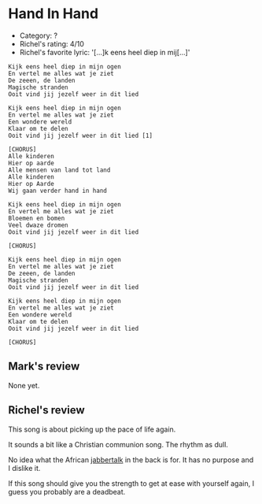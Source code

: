 # Hand In Hand

 * Category: ?
 * Richel's rating: 4/10
 * Richel's favorite lyric: '[...]k eens heel diep in mij[...]'

```
Kijk eens heel diep in mijn ogen
En vertel me alles wat je ziet
De zeeen, de landen
Magische stranden
Ooit vind jij jezelf weer in dit lied

Kijk eens heel diep in mijn ogen
En vertel me alles wat je ziet
Een wondere wereld
Klaar om te delen
Ooit vind jij jezelf weer in dit lied [1]

[CHORUS]
Alle kinderen
Hier op aarde
Alle mensen van land tot land
Alle kinderen
Hier op Aarde
Wij gaan verder hand in hand

Kijk eens heel diep in mijn ogen
En vertel me alles wat je ziet
Bloemen en bomen
Veel dwaze dromen
Ooit vind jij jezelf weer in dit lied

[CHORUS]

Kijk eens heel diep in mijn ogen
En vertel me alles wat je ziet
De zeeen, de landen
Magische stranden
Ooit vind jij jezelf weer in dit lied

Kijk eens heel diep in mijn ogen
En vertel me alles wat je ziet
Een wondere wereld
Klaar om te delen
Ooit vind jij jezelf weer in dit lied

[CHORUS]
```

## Mark's review

None yet.

## Richel's review

This song is about picking up the pace of life again.

It sounds a bit like a Christian communion song. The
rhythm as dull. 

No idea what the African [jabbertalk](Jabbertalk.md) in the back
is for. It has no purpose and I dislike it.

If this song should give you the strength to get at ease
with yourself again, I guess you probably are a deadbeat.
